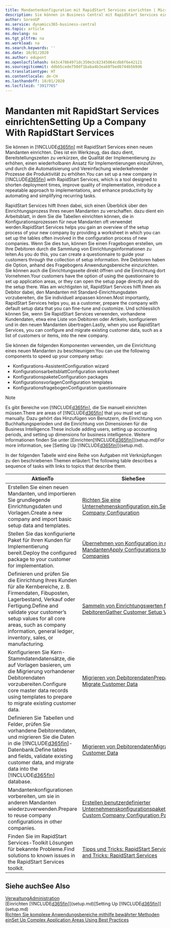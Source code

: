 ```yaml
---
title: Mandantenkonfiguration mit RapidStart Services einrichten | Microsoft Docs
description: Sie können in Business Central mit RapidStart Services einen neuen Mandanten einrichten, einem Werkzeug, das dazu dient, Bereitstellungszeiten zu verkürzen, die Qualität der Implementierung zu erhöhen, einen wiederholbaren Ansatz für Implementierungen einzuführen und durch die Automatisierung und Vereinfachung wiederkehrender Prozesse die Produktivität zu erhöhen.
author: SorenGP
ms.service: dynamics365-business-central
ms.topic: article
ms.devlang: na
ms.tgt_pltfrm: na
ms.workload: na
ms.search.keywords: ''
ms.date: 10/01/2020
ms.author: edupont
ms.openlocfilehash: 643c47864971dc350e3c82345064cdb8f6e42121
ms.sourcegitcommit: ddbb5cede750df1baba4b3eab8fbed6744b5b9d6
ms.translationtype: HT
ms.contentlocale: de-CH
ms.lasthandoff: 10/01/2020
ms.locfileid: "3917765"
---
```

# <a name="setting-up-a-company-with-rapidstart-services"></a><span data-ttu-id="0fe2f-103">Mandanten mit RapidStart Services einrichten</span><span class="sxs-lookup"><span data-stu-id="0fe2f-103">Setting Up a Company With RapidStart Services</span></span>
<span data-ttu-id="0fe2f-104">Sie können in [!INCLUDE[d365fin](includes/d365fin_md.md)] mit RapidStart Services einen neuen Mandanten einrichten. Dies ist ein Werkzeug, das dazu dient, Bereitstellungszeiten zu verkürzen, die Qualität der Implementierung zu erhöhen, einen wiederholbaren Ansatz für Implementierungen einzuführen, und durch die Automatisierung und Vereinfachung wiederkehrender Prozesse die Produktivität zu erhöhen.</span><span class="sxs-lookup"><span data-stu-id="0fe2f-104">You can set up a new company in [!INCLUDE[d365fin](includes/d365fin_md.md)] with RapidStart Services, which is a tool designed to shorten deployment times, improve quality of implementation, introduce a repeatable approach to implementations, and enhance productivity by automating and simplifying recurring tasks.</span></span>  

<span data-ttu-id="0fe2f-105">RapidStart Services hilft Ihnen dabei, sich einen Überblick über den Einrichtungsprozess Ihres neuen Mandanten zu verschaffen. dazu dient ein Arbeitsblatt, in dem Sie die Tabellen einrichten können, die in Konfigurationsprozessen für neue Mandanten oft verwendet werden.</span><span class="sxs-lookup"><span data-stu-id="0fe2f-105">RapidStart Services helps you gain an overview of the setup process of your new company by providing a worksheet in which you can set up the tables often involved in the configuration process of new companies.</span></span> <span data-ttu-id="0fe2f-106">Wenn Sie dies tun, können Sie einen Fragebogen erstellen, um Ihre Debitoren durch die Sammlung von Einrichtungsinformationen zu leiten.</span><span class="sxs-lookup"><span data-stu-id="0fe2f-106">As you do this, you can create a questionnaire to guide your customers through the collection of setup information.</span></span> <span data-ttu-id="0fe2f-107">Ihre Debitoren haben die Option, anhand des Fragebogens Anwendungsbereiche einzurichten. Sie können auch die Einrichtungsseite direkt öffnen und die Einrichtung dort Vornehmen.</span><span class="sxs-lookup"><span data-stu-id="0fe2f-107">Your customers have the option of using the questionnaire to set up application areas, or they can open the setup page directly and do the setup there.</span></span> <span data-ttu-id="0fe2f-108">Was am wichtigsten ist, RapidStart Services hilft Ihnen als Debitor dabei, den Mandanten mit Standard-Einrichtungsdaten vorzubereiten, die Sie individuell anpassen können.</span><span class="sxs-lookup"><span data-stu-id="0fe2f-108">Most importantly, RapidStart Services helps you, as a customer, prepare the company with default setup data that you can fine-tune and customize.</span></span> <span data-ttu-id="0fe2f-109">Und schliesslich können Sie, wenn Sie RapidStart Services verwenden, vorhandene Kundendaten, etwa eine Liste von Debitoren oder Artikeln, konfigurieren und in den neuen Mandanten übertragen.</span><span class="sxs-lookup"><span data-stu-id="0fe2f-109">Lastly, when you use RapidStart Services, you can configure and migrate existing customer data, such as a list of customers or items, into the new company.</span></span>

<span data-ttu-id="0fe2f-110">Sie können die folgenden Komponenten verwenden, um die Einrichtung eines neuen Mandanten zu beschleunigen:</span><span class="sxs-lookup"><span data-stu-id="0fe2f-110">You can use the following components to speed up your company setup:</span></span>  

-   <span data-ttu-id="0fe2f-111">Konfigurations-Assistent</span><span class="sxs-lookup"><span data-stu-id="0fe2f-111">Configuration wizard</span></span>  
-   <span data-ttu-id="0fe2f-112">Konfigurationsarbeitsblatt</span><span class="sxs-lookup"><span data-stu-id="0fe2f-112">Configuration worksheet</span></span>  
-   <span data-ttu-id="0fe2f-113">Konfigurationspakete</span><span class="sxs-lookup"><span data-stu-id="0fe2f-113">Configuration packages</span></span>  
-   <span data-ttu-id="0fe2f-114">Konfigurationsvorlagen</span><span class="sxs-lookup"><span data-stu-id="0fe2f-114">Configuration templates</span></span>  
-   <span data-ttu-id="0fe2f-115">Konfigurationsfragebogen</span><span class="sxs-lookup"><span data-stu-id="0fe2f-115">Configuration questionnaire</span></span>  

> [!Note]  
>  <span data-ttu-id="0fe2f-116">Es gibt Bereiche von [!INCLUDE[d365fin](includes/d365fin_md.md)], die Sie manuell einrichten müssen.</span><span class="sxs-lookup"><span data-stu-id="0fe2f-116">There are areas of [!INCLUDE[d365fin](includes/d365fin_md.md)] that you must set up manually.</span></span> <span data-ttu-id="0fe2f-117">Dazu gehört das Hinzufügen von Benutzern, die Einrichtung von Buchhaltungsperioden und die Einrichtung von Dimensionen für die Business Intelligence.</span><span class="sxs-lookup"><span data-stu-id="0fe2f-117">These include adding users, setting up accounting periods, and setting up dimensions for business intelligence.</span></span> <span data-ttu-id="0fe2f-118">Weitere Informationen finden Sie unter [Einrichten[!INCLUDE[d365fin](includes/d365fin_md.md)]](setup.md)</span><span class="sxs-lookup"><span data-stu-id="0fe2f-118">For more information, see [Setting Up [!INCLUDE[d365fin](includes/d365fin_md.md)]](setup.md).</span></span>

 <span data-ttu-id="0fe2f-119">In der folgenden Tabelle wird eine Reihe von Aufgaben mit Verknüpfungen zu den beschriebenen Themen erläutert.</span><span class="sxs-lookup"><span data-stu-id="0fe2f-119">The following table describes a sequence of tasks with links to topics that describe them.</span></span>

|<span data-ttu-id="0fe2f-120">**Aktion**</span><span class="sxs-lookup"><span data-stu-id="0fe2f-120">**To**</span></span>|<span data-ttu-id="0fe2f-121">**Siehe**</span><span class="sxs-lookup"><span data-stu-id="0fe2f-121">**See**</span></span>|  
|------------|-------------|  
|<span data-ttu-id="0fe2f-122">Erstellen Sie einen neuen Mandanten, und importieren Sie grundlegende Einrichtungsdaten und Vorlagen.</span><span class="sxs-lookup"><span data-stu-id="0fe2f-122">Create a new company and import basic setup data and templates.</span></span>|[<span data-ttu-id="0fe2f-123">Richten Sie eine Unternehmenskonfiguration ein.</span><span class="sxs-lookup"><span data-stu-id="0fe2f-123">Set Up Company Configuration</span></span>](admin-set-up-company-configuration.md)|  
|<span data-ttu-id="0fe2f-124">Stellen Sie das konfigurierte Paket für Ihren Kunden für Implementierung bereit.</span><span class="sxs-lookup"><span data-stu-id="0fe2f-124">Deploy the configured package to your customer for implementation.</span></span>|[<span data-ttu-id="0fe2f-125">Übernehmen von Konfiguration in neue Mandanten</span><span class="sxs-lookup"><span data-stu-id="0fe2f-125">Apply Configurations to New Companies</span></span>](admin-apply-configuration-to-new-companies.md)|
|<span data-ttu-id="0fe2f-126">Definieren und prüfen Sie die Einrichtung Ihres Kunden für alle Kernbereiche, z. B. Firmendaten, Fibuposten, Lagerbestand, Verkauf oder Fertigung.</span><span class="sxs-lookup"><span data-stu-id="0fe2f-126">Define and validate your customer’s setup values for all core areas, such as company information, general ledger, inventory, sales, or manufacturing.</span></span>|[<span data-ttu-id="0fe2f-127">Sammeln von Einrichtungswerten für Debitoren</span><span class="sxs-lookup"><span data-stu-id="0fe2f-127">Gather Customer Setup Values</span></span>](admin-gather-customer-setup-values.md)|  
|<span data-ttu-id="0fe2f-128">Konfigurieren Sie Kern-Stammdatendatensätze, die auf Vorlagen basieren, um die Migrierung vorhandener Debitorendaten vorzubereiten.</span><span class="sxs-lookup"><span data-stu-id="0fe2f-128">Configure core master data records using templates to prepare to migrate existing customer data.</span></span>|[<span data-ttu-id="0fe2f-129">Migrieren von Debitorendaten</span><span class="sxs-lookup"><span data-stu-id="0fe2f-129">Prepare to Migrate Customer Data</span></span>](admin-use-templates-to-prepare-customer-data-for-migration.md)|  
|<span data-ttu-id="0fe2f-130">Definieren Sie Tabellen und Felder, prüfen Sie vorhandene Debitorendaten, und migrieren Sie die Daten in die [!INCLUDE[d365fin](includes/d365fin_md.md)]-Datenbank.</span><span class="sxs-lookup"><span data-stu-id="0fe2f-130">Define tables and fields, validate existing customer data, and migrate data into the [!INCLUDE[d365fin](includes/d365fin_md.md)] database.</span></span>|[<span data-ttu-id="0fe2f-131">Migrieren von Debitorendaten</span><span class="sxs-lookup"><span data-stu-id="0fe2f-131">Migrate Customer Data</span></span>](admin-migrate-customer-data.md)|
|<span data-ttu-id="0fe2f-132">Mandantenkonfigurationen vorbereiten, um sie in anderen Mandanten wiederzuverwenden.</span><span class="sxs-lookup"><span data-stu-id="0fe2f-132">Prepare to reuse company configurations in other companies.</span></span>|[<span data-ttu-id="0fe2f-133">Erstellen benutzerdefinierter Unternehmenskonfigurationspakete</span><span class="sxs-lookup"><span data-stu-id="0fe2f-133">Create Custom Company Configuration Packages</span></span>](admin-how-to-create-custom-company-configuration-packages.md)|
|<span data-ttu-id="0fe2f-134">Finden Sie im RapidStart Services-Toolkit Lösungen für bekannte Probleme.</span><span class="sxs-lookup"><span data-stu-id="0fe2f-134">Find solutions to known issues in the RapidStart Services toolkit.</span></span>|[<span data-ttu-id="0fe2f-135">Tipps und Tricks: RapidStart Services</span><span class="sxs-lookup"><span data-stu-id="0fe2f-135">Tips and Tricks: RapidStart Services</span></span>](admin-tips-and-tricks-rapidstart-services.md)|  

## <a name="see-also"></a><span data-ttu-id="0fe2f-136">Siehe auch</span><span class="sxs-lookup"><span data-stu-id="0fe2f-136">See Also</span></span>  
[<span data-ttu-id="0fe2f-137">Verwaltung</span><span class="sxs-lookup"><span data-stu-id="0fe2f-137">Administration</span></span>](admin-setup-and-administration.md)  
<span data-ttu-id="0fe2f-138">[Einrichten [!INCLUDE[d365fin](includes/d365fin_md.md)]](setup.md)</span><span class="sxs-lookup"><span data-stu-id="0fe2f-138">[Setting Up [!INCLUDE[d365fin](includes/d365fin_md.md)]](setup.md)</span></span>  
[<span data-ttu-id="0fe2f-139">Richten Sie komplexe Anwendungsbereiche mithilfe bewährter Methoden ein</span><span class="sxs-lookup"><span data-stu-id="0fe2f-139">Set Up Complex Application Areas Using Best Practices</span></span>](set-up-complex-application-areas-using-best-practices.md)   
